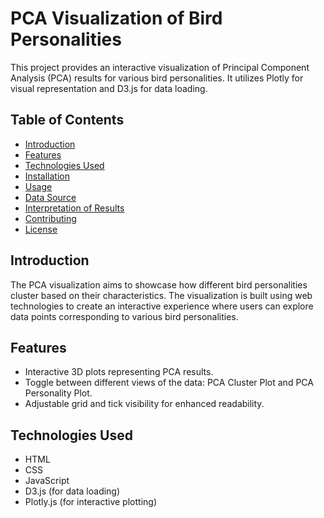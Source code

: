 # PCA Visualization of Bird Personalities

This project provides an interactive visualization of Principal Component Analysis (PCA) results for various bird personalities. It utilizes Plotly for visual representation and D3.js for data loading.

## Table of Contents
- [Introduction](#introduction)
- [Features](#features)
- [Technologies Used](#technologies-used)
- [Installation](#installation)
- [Usage](#usage)
- [Data Source](#data-source)
- [Interpretation of Results](#interpretation-of-results)
- [Contributing](#contributing)
- [License](#license)

## Introduction
The PCA visualization aims to showcase how different bird personalities cluster based on their characteristics. The visualization is built using web technologies to create an interactive experience where users can explore data points corresponding to various bird personalities.

## Features
- Interactive 3D plots representing PCA results.
- Toggle between different views of the data: PCA Cluster Plot and PCA Personality Plot.
- Adjustable grid and tick visibility for enhanced readability.

## Technologies Used
- HTML
- CSS
- JavaScript
- D3.js (for data loading)
- Plotly.js (for interactive plotting)



